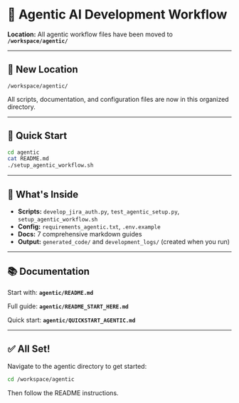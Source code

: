 # 🤖 Agentic AI Development Workflow

**Location:** All agentic workflow files have been moved to **`/workspace/agentic/`**

---

## 📍 New Location

```
/workspace/agentic/
```

All scripts, documentation, and configuration files are now in this organized directory.

---

## 🚀 Quick Start

```bash
cd agentic
cat README.md
./setup_agentic_workflow.sh
```

---

## 📂 What's Inside

- **Scripts:** `develop_jira_auth.py`, `test_agentic_setup.py`, `setup_agentic_workflow.sh`
- **Config:** `requirements_agentic.txt`, `.env.example`
- **Docs:** 7 comprehensive markdown guides
- **Output:** `generated_code/` and `development_logs/` (created when you run)

---

## 📚 Documentation

Start with: **`agentic/README.md`**

Full guide: **`agentic/README_START_HERE.md`**

Quick start: **`agentic/QUICKSTART_AGENTIC.md`**

---

## ✅ All Set!

Navigate to the agentic directory to get started:

```bash
cd /workspace/agentic
```

Then follow the README instructions.
